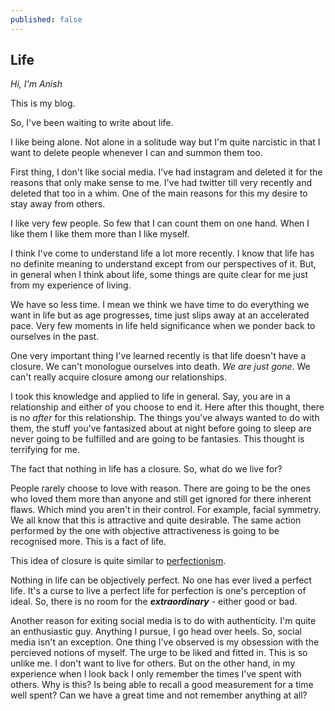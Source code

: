 ```yaml
---
published: false
---
```

## Life

_Hi, I'm Anish_

This is my blog.

So, I've been waiting to write about life. 

I like being alone. Not alone in a solitude way but I'm quite narcistic in that I want to delete people whenever I can and summon them too. 

First thing, I don't like social media. I've had instagram and deleted it for the reasons that only make sense to me. I've had twitter till very recently and deleted that too in a whim. 
One of the main reasons for this my desire to stay away from others. 

I like very few people. So few that I can count them on one hand. When I like them I like them more than I like myself.

I think I've come to understand life a lot more recently. I know that life has no definite meaning to understand except from our perspectives of it. But, in general when I think about life, some things are quite clear for me just from my experience of living.

We have so less time. I mean we think we have time to do everything we want in life but as age progresses, time just slips away at an accelerated pace.
Very few moments in life held significance when we ponder back to ourselves in the past. 

One very important thing I've learned recently is that life doesn't have a closure. We can't monologue ourselves into death. _We are just gone_.
We can't really acquire closure among our relationships. 

I took this knowledge and applied to life in general. Say, you are in a relationship and either of you choose to end it. Here after this thought, there is no _after_ for this relationship. The things you've always wanted to do with them, the stuff you've fantasized about at night before going to sleep are never going to be fulfilled and are going to be fantasies. This thought is terrifying for me.

The fact that nothing in life has a closure. So, what do we live for?

People rarely choose to love with reason. There are going to be the ones who loved them more than anyone and still get ignored for there inherent flaws. Which mind you aren't in their control. For example, facial symmetry. We all know that this is attractive and quite desirable. The same action performed by the one with objective attractiveness is going to be recognised more. This is a fact of life. 

This idea of closure is quite similar to [perfectionism](https://www.goodreads.com/quotes/882657-you-know-the-whole-thing-about-perfectionism-the-perfectionism-is).

Nothing in life can be objectively perfect. No one has ever lived a perfect life. It's a curse to live a perfect life for perfection is one's perception of ideal. So, there is no room for the **_extraordinary_** - either good or bad.

Another reason for exiting social media is to do with authenticity. I'm quite an enthusiastic guy. Anything I pursue, I go head over heels. So, social media isn't an exception. One thing I've observed is my obsession with the percieved notions of myself. The urge to be liked and fitted in. This is so unlike me. I don't want to live for others. But on the other hand, in my experience when I look back I only remember the times I've spent with others. Why is this? Is being able to recall a good measurement for a time well spent? Can we have a great time and not remember anything at all?
